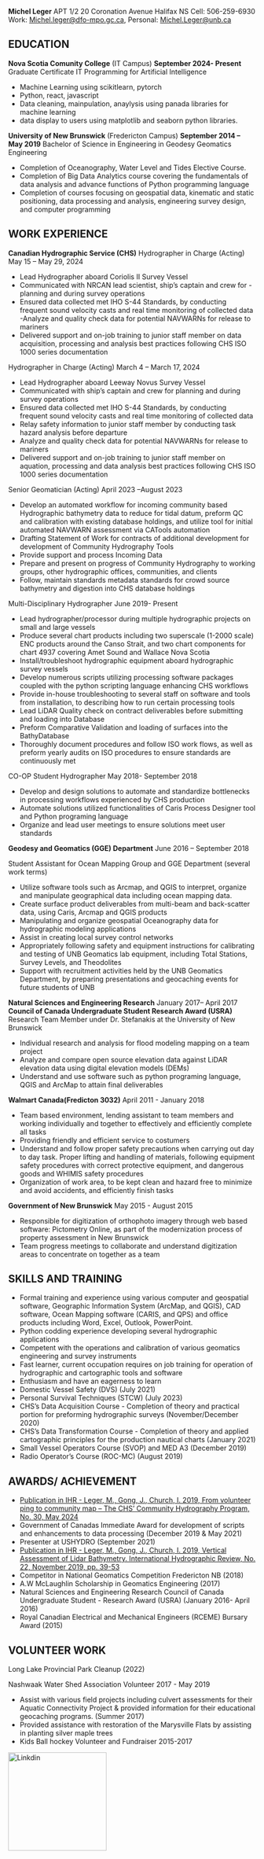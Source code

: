 **Michel Leger**
APT 1/2 20 Coronation Avenue Halifax NS
Cell: 506-259-6930
Work: Michel.leger@dfo-mpo.gc.ca, Personal: Michel.Leger@unb.ca

**EDUCATION**
----------
**Nova Scotia Comunity College** (IT Campus)
**September 2024- Present**
Graduate Certificate IT Programming for Artificial Intelligence
- Machine Learning using scikitlearn, pytorch
- Python, react, javascript
- Data cleaning, mainpulation, anaylysis using panada libraries for machine learning
- data display to users using matplotlib and seaborn python libraries.


**University of New Brunswick** (Fredericton Campus) 
**September 2014 – May 2019**
Bachelor of Science in Engineering in Geodesy Geomatics Engineering 
- Completion of Oceanography, Water Level and Tides Elective Course.
- Completion of Big Data Analytics course covering the fundamentals of data analysis and advance functions of Python programming language
- Completion of courses focusing on geospatial data, kinematic and static positioning, data processing and analysis, engineering survey design, and computer programming

**WORK EXPERIENCE**
----------
**Canadian Hydrographic Service (CHS)**
 Hydrographer in Charge (Acting)  May 15 – May 29, 2024
 - Lead Hydrographer aboard Coriolis II Survey Vessel
 - Communicated with NRCAN lead scientist, ship’s captain and crew for - planning and during survey operations
 - Ensured data collected met IHO S-44 Standards, by conducting frequent sound velocity casts and real time monitoring of collected data
 -Analyze and quality check data for potential NAVWARNs for release to mariners
 - Delivered support and on-job training to junior staff member on data acquisition, processing and analysis best practices following CHS ISO 1000 series documentation

 Hydrographer in Charge (Acting)  March 4 – March 17, 2024
 - Lead Hydrographer aboard Leeway Novus Survey Vessel
 - Communicated with ship’s captain and crew for planning and during survey operations
 - Ensured data collected met IHO S-44 Standards, by conducting frequent sound velocity casts and real time monitoring of collected data
 - Relay safety information to junior staff member by conducting task hazard analysis before departure
 - Analyze and quality check data for potential NAVWARNs for release to mariners
 - Delivered support and on-job training to junior staff member on aquation, processing and data analysis best practices following CHS ISO 1000 series documentation

 Senior Geomatician (Acting)  April 2023 –August 2023
 - Develop an automated workflow for incoming community based Hydrographic bathymetry data to reduce for tidal datum, preform QC and calibration with existing database holdings, and utilize tool for initial automated NAVWARN assessment via CATools automation
 - Drafting Statement of Work for contracts of additional development for development of  Community Hydrography Tools
 - Provide support and process Incoming Data
 - Prepare and present on progress of Community Hydrography to working groups, other hydrographic offices, communities, and clients
 - Follow, maintain standards metadata standards for crowd source bathymetry and digestion into CHS database holdings

 Multi-Disciplinary Hydrographer June 2019- Present
 - Lead hydrographer/processor during multiple hydrographic projects on small and large vessels
 - Produce several chart products including two superscale (1-2000 scale) ENC products around the Canso Strait, and two chart components for chart 4937 covering Amet Sound and Wallace Nova Scotia
  - Install/troubleshoot hydrographic equipment aboard hydrographic survey vessels
 - Develop numerous scripts utilizing processing software packages coupled with the python scripting language enhancing CHS workflows
  - Provide in-house troubleshooting to several staff on software and tools from installation, to describing how to run certain processing tools
 - Lead LiDAR Quality check on contract deliverables before submitting and loading into Database
 - Preform Comparative Validation and loading of surfaces into the BathyDatabase
 - Thoroughly document procedures and follow ISO work flows, as well as preform yearly audits on ISO procedures to ensure standards are continuously met

 CO-OP Student Hydrographer  May 2018- September 2018
 - Develop and design solutions to automate and standardize bottlenecks in processing workflows experienced by CHS production
 - Automate solutions utilized functionalities of Caris Process Designer tool and Python programing language
 - Organize and lead user meetings to ensure solutions meet user standards


**Geodesy and Geomatics (GGE) Department** June 2016 – September 2018

Student Assistant for Ocean Mapping Group and GGE Department (several work terms)
- Utilize software tools such as Arcmap, and QGIS to interpret, organize and manipulate geographical data including ocean mapping data.
- Create surface product deliverables from multi-beam and back-scatter data, using Caris, Arcmap and QGIS products
- Manipulating and organize geospatial Oceanography data for hydrographic modeling applications
- Assist in creating local survey control networks
- Appropriately following safety and equipment instructions for calibrating and testing of UNB Geomatics lab equipment, including Total Stations, Survey Levels, and Theodolites
- Support with recruitment activities held by the UNB Geomatics Department, by preparing presentations and geocaching events for future students of UNB


**Natural Sciences and Engineering Research** January 2017– April 2017
 **Council of Canada Undergraduate Student Research Award (USRA)**
 Research Team Member under Dr. Stefanakis at the University of New Brunswick
 - Individual research and analysis for flood modeling mapping on a team project
 - Analyze and compare open source elevation data against LiDAR elevation data using digital elevation models (DEMs)
 - Understand and use software such as python programing language, QGIS and ArcMap to attain final deliverables

**Walmart Canada(Fredicton 3032)** April 2011 - January 2018
- Team based environment, lending assistant to team members and working individually and together to effectively and efficiently complete all tasks 
- Providing friendly and efficient service to costumers
- Understand and follow proper safety precautions when carrying out day to day task. Proper lifting and handling of materials, following equipment safety procedures with correct protective equipment, and dangerous goods and WHIMIS safety procedures
- Organization of work area, to be kept clean and hazard free to minimize and avoid accidents, and efficiently finish tasks

**Government of New Brunswick** May 2015 - August 2015
- Responsible for digitization of orthophoto imagery through web based software: Pictometry Online, as part of the modernization process of property assessment in New Brunswick
- Team progress meetings to collaborate and understand digitization areas to concentrate on together as a team

**SKILLS AND TRAINING**
----------
- Formal training and experience using various computer and geospatial software, Geographic Information System (ArcMap, and QGIS), CAD software, Ocean Mapping software (CARIS, and QPS) and office products including Word, Excel, Outlook, PowerPoint.
- Python codding experience developing several hydrographic applications
- Competent with the operations and calibration of various geomatics engineering and survey instruments
- Fast learner, current occupation requires on job training for operation of hydrographic and cartographic tools and software
- Enthusiasm and have an eagerness to learn
- Domestic Vessel Safety (DVS) (July 2021)
- Personal Survival Techniques (STCW) (July 2023)
- CHS’s Data Acquisition Course - Completion of theory and practical portion for preforming hydrographic surveys (November/December 2020)
- CHS’s Data Transformation Course - Completion of theory and applied cartographic principles for the production nautical charts (January 2021)
- Small Vessel Operators Course (SVOP) and MED A3 (December 2019)
- Radio Operator’s Course (ROC-MC) (August 2019)

**AWARDS/ ACHIEVEMENT**
----------
-  [Publication in IHR - Leger, M., Gong, J., Church, I. 2019, From volunteer ping to community map – The CHS’ Community Hydrography Program, No. 30, May 2024](https://ihr.iho.int/articles/from-volunteer-ping-to-community-map-the-chs-community-hydrography-program/)
- Government of Canadas Immediate Award for development of scripts and enhancements to data processing (December 2019 & May 2021)
- Presenter at USHYDRO (September 2021)
- [Publication in IHR - Leger, M., Gong, J., Church, I. 2019, Vertical Assessment of Lidar Bathymetry. International Hydrographic Review, No. 22, November 2019, pp. 39-53](https://journals.lib.unb.ca/index.php/ihr/article/view/31481/1882526698)
- Competitor in National Geomatics Competition Fredericton NB (2018)
- A.W McLaughlin Scholarship in Geomatics Engineering (2017)
- Natural Sciences and Engineering Research Council of Canada Undergraduate Student - Research Award (USRA) (January 2016- April 2016)
- Royal Canadian Electrical and Mechanical Engineers (RCEME) Bursary Award (2015)

**VOLUNTEER WORK**
----------
Long Lake Provincial Park Cleanup (2022)

Nashwaak Water Shed Association Volunteer 2017 - May 2019
- Assist with various field projects including culvert assessments for their Aquatic Connectivity Project & provided information for their educational geocaching programs. (Summer 2017)
- Provided assistance with restoration of the Marysville Flats by assisting in planting silver maple trees
- Kids Ball hockey Volunteer and Fundraiser 2015-2017


<img src="(images/OIP.jfif" alt="Linkdin" style="width:200px;"/>

